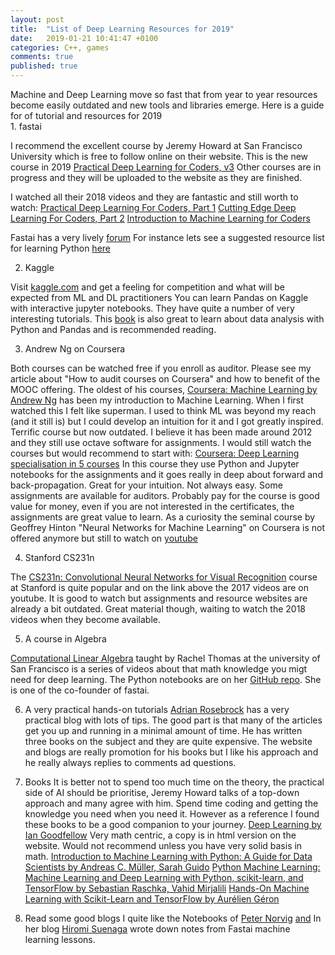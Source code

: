 ```yaml
---
layout: post
title:  "List of Deep Learning Resources for 2019"
date:   2019-01-21 10:41:47 +0100
categories: C++, games
comments: true
published: true
---
```

<div class="message">
Machine and Deep Learning move so fast that from year to year resources become easily outdated and new tools and libraries emerge. Here is a guide for of tutorial and resources for 2019
</div>
1. fastai

I recommend the excellent course by Jeremy Howard at San Francisco University which is free to follow online on their website. This is the new course in 2019
[Practical Deep Learning for Coders, v3](https://course.fast.ai)
Other courses are in progress and they will be uploaded to the website as they are finished.

I watched all their 2018 videos and they are fantastic and still worth to watch:
[Practical Deep Learning For Coders, Part 1](http://course18.fast.ai)
[Cutting Edge Deep Learning For Coders, Part 2](http://course18.fast.ai/part2.html)
[Introduction to Machine Learning for Coders](http://course18.fast.ai/ml.html)

Fastai has a very lively [forum](https://forums.fast.ai)
For instance lets see a suggested resource list for learning Python [here](https://forums.fast.ai/t/recommended-python-learning-resources/26888)

2. Kaggle

Visit [kaggle.com]() and get a feeling for competition and what will be expected from ML and DL practitioners
You can learn Pandas on Kaggle with interactive jupyter notebooks. They have quite a number of very interesting tutorials.
This [book](http://wesmckinney.com/pages/book.html) is also great to learn about data analysis with Python and Pandas and is recommended reading.

3. Andrew Ng on Coursera

Both courses can be watched free if you enroll as auditor. Please see my article about "How to audit courses on Coursera" and how to benefit of the MOOC offering.
The oldest of his courses, [Coursera: Machine Learning by Andrew Ng](https://www.coursera.org/learn/machine-learning) has been my introduction to Machine Learning. When I first watched this I felt like superman. I used to think ML was beyond my reach (and it still is) but I could develop an intuition for it and I got greatly inspired.
Terrific course but now outdated. I believe it has been made around 2012 and they still use octave software for assignments. I would still watch the courses but would recommend to start with: 
[Coursera: Deep Learning specialisation in 5 courses](https://www.coursera.org/specializations/deep-learning)
In this course they use Python and Jupyter notebooks for the assignments and it goes really in deep about forward and back-propagation. Great for your intuition. Not always easy. Some assignments are available for auditors. Probably pay for the course is good value for money, even if you are not interested in the certificates, the assignments are great value to learn.
As a curiosity the seminal course by Geoffrey Hinton "Neural Networks for Machine Learning" on Coursera is not offered anymore but still to watch on [youtube](https://www.youtube.com/watch?v=OVwEeSsSCHE&t=0s&index=2&list=PLLssT5z_DsK_gyrQ_biidwvPYCRNGI3iv)

4. Stanford CS231n

The [CS231n: Convolutional Neural Networks for Visual Recognition](http://cs231n.stanford.edu) course at Stanford is quite popular and on the link above the 2017 videos are on youtube. It is good to watch but assignments and resource websites are already a bit outdated. Great material though, waiting to watch the 2018 videos when they become available.

5. A course in Algebra 

[Computational Linear Algebra](https://www.youtube.com/playlist?list=PLtmWHNX-gukIc92m1K0P6bIOnZb-mg0hY) taught by Rachel Thomas at the university of San Francisco is a series of videos about that math knowledge you migt need for deep learning. The Python notebooks are on her [GitHub repo](https://github.com/fastai/numerical-linear-algebra). She is one of the co-founder of fastai.

6. A very practical hands-on tutorials
[Adrian Rosebrock](https://www.pyimagesearch.com) has a very practical blog with lots of tips. The good part is that many of the articles get you up and running in a minimal amount of time. He has written three books on the subject and they are quite expensive. The website and blogs are really promotion for his books but I like his approach and he really always replies to comments ad questions. 

7. Books
It is better not to spend too much time on the theory, the practical side of AI should be prioritise, Jeremy Howard talks of a top-down approach and many agree with him. Spend time coding and getting the knowledge you need when you need it. However as a reference I found these books to be a good companion to your journey.
[Deep Learning by Ian Goodfellow](https://www.deeplearningbook.org) Very math centric, a copy is in html version on the website. Would not recommend unless you have very solid basis in math.
[Introduction to Machine Learning with Python: A Guide for Data Scientists by Andreas C. Müller, Sarah Guido](https://www.oreilly.com/library/view/introduction-to-machine/9781449369880/)
[Python Machine Learning: Machine Learning and Deep Learning with Python, scikit-learn, and TensorFlow by Sebastian Raschka, Vahid Mirjalili](https://www.packtpub.com/big-data-and-business-intelligence/python-machine-learning-second-edition)
[Hands-On Machine Learning with Scikit-Learn and TensorFlow by Aurélien Géron](http://shop.oreilly.com/product/0636920052289.do)

8. Read some good blogs
I quite like the Notebooks of [Peter Norvig](http://nbviewer.jupyter.org/url/norvig.com/ipython/ProbabilityParadox.ipynb)
[and](http://norvig.com/ipython/)
In her blog [Hiromi Suenaga](https://medium.com/@hiromi_suenaga/machine-learning-1-lesson-12-6c2512e005a3) wrote down notes from Fastai machine learning lessons.




